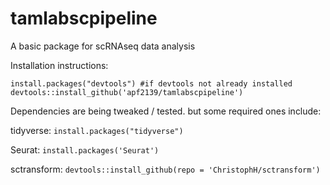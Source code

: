 # tamlabscpipeline
A basic package for scRNAseq data analysis


Installation instructions:
```
install.packages("devtools") #if devtools not already installed
devtools::install_github('apf2139/tamlabscpipeline')
```

Dependencies are being tweaked / tested. but some required ones include:

tidyverse: `install.packages("tidyverse")`

Seurat:
`install.packages('Seurat')`

sctransform:
`devtools::install_github(repo = 'ChristophH/sctransform')`
